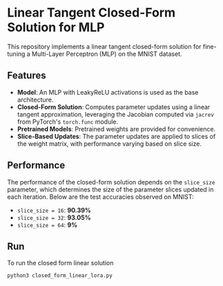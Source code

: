 # Linear Tangent Closed-Form Solution for MLP

This repository implements a linear tangent closed-form solution for fine-tuning a Multi-Layer Perceptron (MLP) on the MNIST dataset.

## Features
- **Model**: An MLP with LeakyReLU activations is used as the base architecture.
- **Closed-Form Solution**: Computes parameter updates using a linear tangent approximation, leveraging the Jacobian computed via `jacrev` from PyTorch's `torch.func` module.
- **Pretrained Models**: Pretrained weights are provided for convenience.
- **Slice-Based Updates**: The parameter updates are applied to slices of the weight matrix, with performance varying based on slice size.

## Performance
The performance of the closed-form solution depends on the `slice_size` parameter, which determines the size of the parameter slices updated in each iteration. Below are the test accuracies observed on MNIST:

- `slice_size = 16`: **90.39%**
- `slice_size = 32`: **93.05%**
- `slice_size = 64`: **9%**

## Run
To run the closed form linear solution
```bash
python3 closed_form_linear_lora.py
